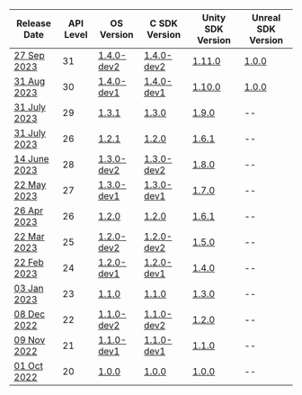 | Release Date                                                               | API Level | OS Version                                                          | C SDK Version                                                        | Unity SDK Version                                                     | Unreal SDK Version |
| -------------------------------------------------------------------------- | --------- | ------------------------------------------------------------------- | -------------------------------------------------------------------- | --------------------------------------------------------------------- | --- |
| [27 Sep 2023](/docs/releases/release-2023-september/os-release-notes.md)       | 31        | [1.4.0-dev2](/docs/releases/release-2023-september/os-release-notes)    | [1.4.0-dev2](/docs/releases/release-2023-september/sdk-release-notes)    | [1.11.0](/docs/releases/release-2023-september/unity-sdk-release-notes)    | [1.0.0](/docs/releases/release-2023-august/unreal-sdk-release-notes.md) |
| [31 Aug 2023](/docs/releases/release-2023-august/august-release-notes)       | 30        | [1.4.0-dev1](/docs/releases/release-2023-august/os-release-notes)    | [1.4.0-dev1](/docs/releases/release-2023-august/sdk-release-notes)    | [1.10.0](/docs/releases/release-2023-august/unity-sdk-release-notes)    | [1.0.0](/docs/releases/release-2023-august/unreal-sdk-release-notes.md) |
| [31 July 2023](/docs/releases/release-2023-july/july-release-notes)       | 29        | [1.3.1](/docs/releases/release-2023-july/os-release-notes)    | [1.3.0](/docs/releases/release-2023-july/sdk-release-notes)    | [1.9.0](/docs/releases/release-2023-july/unity-sdk-release-notes)    | -- |
| [31 July 2023](/docs/releases/release-2023-july/july-release-notes)      | 26        | [1.2.1](/docs/releases/release-2023-july/1.2.1-os-release-notes.md)    | [1.2.0](/docs/releases/release-2023-april/sdk-release-notes)   | [1.6.1](/docs/releases/release-2023-april/unity-sdk-release-notes)   | -- |
| [14 June 2023](/docs/releases/release-2023-june/june-release-notes)       | 28        | [1.3.0-dev2](/docs/releases/release-2023-june/os-release-notes)    | [1.3.0-dev2](/docs/releases/release-2023-june/sdk-release-notes)    | [1.8.0](/docs/releases/release-2023-june/unity-sdk-release-notes)    | -- |
| [22 May 2023](/docs/releases/release-2023-may/may-release-notes)       | 27        | [1.3.0-dev1](/docs/releases/release-2023-may/os-release-notes)    | [1.3.0-dev1](/docs/releases/release-2023-may/sdk-release-notes)    | [1.7.0](/docs/releases/release-2023-may/unity-sdk-release-notes)    | -- |
| [26 Apr 2023](/docs/releases/release-2023-april/april-release-notes)       | 26        | [1.2.0](/docs/releases/release-2023-april/os-release-notes)    | [1.2.0](/docs/releases/release-2023-april/sdk-release-notes)    | [1.6.1](/docs/releases/release-2023-april/unity-sdk-release-notes)    | -- |
| [22 Mar 2023](/docs/releases/release-2023-march/march-release-notes)       | 25        | [1.2.0-dev2](/docs/releases/release-2023-march/os-release-notes)    | [1.2.0-dev2](/docs/releases/release-2023-march/sdk-release-notes)    | [1.5.0](/docs/releases/release-2023-march/unity-sdk-release-notes)    | -- |
| [22 Feb 2023](/docs/releases/release-2023-february/february-release-notes) | 24        | [1.2.0-dev1](/docs/releases/release-2023-february/os-release-notes) | [1.2.0-dev1](/docs/releases/release-2023-february/sdk-release-notes) | [1.4.0](/docs/releases/release-2023-february/unity-sdk-release-notes) | -- |
| [03 Jan 2023](/docs/releases/release-2023-january/january-release-notes)   | 23        | [1.1.0](/docs/releases/release-2023-january/os-release-notes)       | [1.1.0](/docs/releases/release-2023-january/sdk-release-notes)       | [1.3.0](/docs/releases/release-2023-january/unity-sdk-release-notes)  | -- |
| [08 Dec 2022](/docs/releases/release-2022-december/december-release-notes) | 22        | [1.1.0-dev2](/docs/releases/release-2022-december/os-release-notes) | [1.1.0-dev2](/docs/releases/release-2022-december/sdk-release-notes) | [1.2.0](/docs/releases/release-2022-december/unity-sdk-release-notes) | -- |
| [09 Nov 2022](/docs/releases/release-2022-november/november-release-notes) | 21        | [1.1.0-dev1](/docs/releases/release-2022-november/os-release-notes) | [1.1.0-dev1](/docs/releases/release-2022-november/sdk-release-notes) | [1.1.0](/docs/releases/release-2022-november/unity-sdk-release-notes) | -- |
| [01 Oct 2022](/docs/releases/release-2022-october/october-release-notes)   | 20        | [1.0.0](/docs/releases/release-2022-october/os-release-notes)       | [1.0.0](/docs/releases/release-2022-october/sdk-release-notes)       | [1.0.0](/docs/releases/release-2022-october/unity-sdk-release-notes)  | -- |
